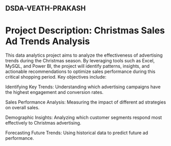 ##  DSDA-VEATH-PRAKASH

# Project Description: Christmas Sales Ad Trends Analysis

This data analytics project aims to analyze the effectiveness of advertising trends during the Christmas season. By leveraging tools such as Excel, MySQL, and Power BI, the project will identify patterns, insights, and actionable recommendations to optimize sales performance during this critical shopping period. Key objectives include:

Identifying Key Trends: Understanding which advertising campaigns have the highest engagement and conversion rates.

Sales Performance Analysis: Measuring the impact of different ad strategies on overall sales.

Demographic Insights: Analyzing which customer segments respond most effectively to Christmas advertising.

Forecasting Future Trends: Using historical data to predict future ad performance.
